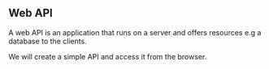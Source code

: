 ## Web API

A web API is an application that runs on a server and offers resources e.g a database to the clients.

We will create a simple API and access it from the browser.